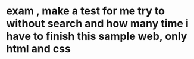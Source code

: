 # exam , make a test for me try to without search and how many time i have to finish this sample web, only html and css 
